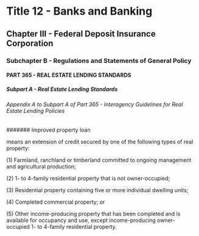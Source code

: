 
# Title 12 - Banks and Banking
## Chapter III - Federal Deposit Insurance Corporation
### Subchapter B - Regulations and Statements of General Policy
#### PART 365 - REAL ESTATE LENDING STANDARDS
##### Subpart A - Real Estate Lending Standards
###### Appendix A to Subpart A of Part 365 - Interagency Guidelines for Real Estate Lending Policies
####### Improved property loan

means an extension of credit secured by one of the following types of real property:

(1) Farmland, ranchland or timberland committed to ongoing management and agricultural production;

(2) 1- to 4-family residential property that is not owner-occupied;

(3) Residential property containing five or more individual dwelling units;

(4) Completed commercial property; or

(5) Other income-producing property that has been completed and is available for occupancy and use, except income-producing owner-occupied 1- to 4-family residential property.

